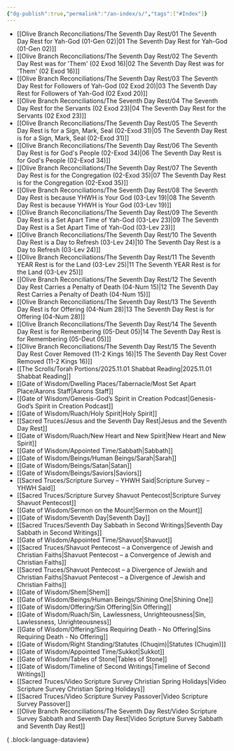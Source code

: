 ```yaml
---
{"dg-publish":true,"permalink":"/an-index/s/","tags":["#Index"]}
---
```



- [[Olive Branch Reconciliations/The Seventh Day Rest/01 The Seventh Day Rest for Yah-God (01-Gen 02)\|01 The Seventh Day Rest for Yah-God (01-Gen 02)]]
- [[Olive Branch Reconciliations/The Seventh Day Rest/02 The Seventh Day Rest was for 'Them' (02 Exod 16)\|02 The Seventh Day Rest was for 'Them' (02 Exod 16)]]
- [[Olive Branch Reconciliations/The Seventh Day Rest/03 The Seventh Day Rest for Followers of Yah-God (02 Exod 20)\|03 The Seventh Day Rest for Followers of Yah-God (02 Exod 20)]]
- [[Olive Branch Reconciliations/The Seventh Day Rest/04 The Seventh Day Rest for the Servants (02 Exod 23)\|04 The Seventh Day Rest for the Servants (02 Exod 23)]]
- [[Olive Branch Reconciliations/The Seventh Day Rest/05 The Seventh Day Rest is for a Sign, Mark, Seal (02-Exod 31)\|05 The Seventh Day Rest is for a Sign, Mark, Seal (02-Exod 31)]]
- [[Olive Branch Reconciliations/The Seventh Day Rest/06 The Seventh Day Rest is for God's People (02-Exod 34)\|06 The Seventh Day Rest is for God's People (02-Exod 34)]]
- [[Olive Branch Reconciliations/The Seventh Day Rest/07 The Seventh Day Rest is for the Congregation (02-Exod 35)\|07 The Seventh Day Rest is for the Congregation (02-Exod 35)]]
- [[Olive Branch Reconciliations/The Seventh Day Rest/08 The Seventh Day Rest is because YHWH is Your God (03-Lev 19)\|08 The Seventh Day Rest is because YHWH is Your God (03-Lev 19)]]
- [[Olive Branch Reconciliations/The Seventh Day Rest/09 The Seventh Day Rest is a Set Apart Time of Yah-God (03-Lev 23)\|09 The Seventh Day Rest is a Set Apart Time of Yah-God (03-Lev 23)]]
- [[Olive Branch Reconciliations/The Seventh Day Rest/10 The Seventh Day Rest is a Day to Refresh (03-Lev 24)\|10 The Seventh Day Rest is a Day to Refresh (03-Lev 24)]]
- [[Olive Branch Reconciliations/The Seventh Day Rest/11 The Seventh YEAR Rest is for the Land (03-Lev 25)\|11 The Seventh YEAR Rest is for the Land (03-Lev 25)]]
- [[Olive Branch Reconciliations/The Seventh Day Rest/12 The Seventh Day Rest Carries a Penalty of Death (04-Num 15)\|12 The Seventh Day Rest Carries a Penalty of Death (04-Num 15)]]
- [[Olive Branch Reconciliations/The Seventh Day Rest/13 The Seventh Day Rest is for Offering (04-Num 28)\|13 The Seventh Day Rest is for Offering (04-Num 28)]]
- [[Olive Branch Reconciliations/The Seventh Day Rest/14 The Seventh Day Rest is for Remembering (05-Deut 05)\|14 The Seventh Day Rest is for Remembering (05-Deut 05)]]
- [[Olive Branch Reconciliations/The Seventh Day Rest/15 The Seventh Day Rest Cover Removed (11-2 Kings 16)\|15 The Seventh Day Rest Cover Removed (11-2 Kings 16)]]
- [[The Scrolls/Torah Portions/2025.11.01 Shabbat Reading\|2025.11.01 Shabbat Reading]]
- [[Gate of Wisdom/Dwelling Places/Tabernacle/Most Set Apart Place/Aarons Staff\|Aarons Staff]]
- [[Gate of Wisdom/Genesis-God’s Spirit in Creation Podcast\|Genesis-God’s Spirit in Creation Podcast]]
- [[Gate of Wisdom/Ruach/Holy Spirit\|Holy Spirit]]
- [[Sacred Truces/Jesus and the Seventh Day Rest\|Jesus and the Seventh Day Rest]]
- [[Gate of Wisdom/Ruach/New Heart and New Spirit\|New Heart and New Spirit]]
- [[Gate of Wisdom/Appointed Time/Sabbath\|Sabbath]]
- [[Gate of Wisdom/Beings/Human Beings/Sarah\|Sarah]]
- [[Gate of Wisdom/Beings/Satan\|Satan]]
- [[Gate of Wisdom/Beings/Saviors\|Saviors]]
- [[Sacred Truces/Scripture Survey – YHWH Said\|Scripture Survey – YHWH Said]]
- [[Sacred Truces/Scripture Survey Shavuot Pentecost\|Scripture Survey Shavuot Pentecost]]
- [[Gate of Wisdom/Sermon on the Mount\|Sermon on the Mount]]
- [[Gate of Wisdom/Seventh Day\|Seventh Day]]
- [[Sacred Truces/Seventh Day Sabbath in Second Writings\|Seventh Day Sabbath in Second Writings]]
- [[Gate of Wisdom/Appointed Time/Shavuot\|Shavuot]]
- [[Sacred Truces/Shavuot Pentecost – a Convergence of Jewish and Christian Faiths\|Shavuot Pentecost – a Convergence of Jewish and Christian Faiths]]
- [[Sacred Truces/Shavuot Pentecost – a Divergence of Jewish and Christian Faiths\|Shavuot Pentecost – a Divergence of Jewish and Christian Faiths]]
- [[Gate of Wisdom/Shem\|Shem]]
- [[Gate of Wisdom/Beings/Human Beings/Shining One\|Shining One]]
- [[Gate of Wisdom/Offering/Sin Offering\|Sin Offering]]
- [[Gate of Wisdom/Ruach/Sin, Lawlessness, Unrighteousness\|Sin, Lawlessness, Unrighteousness]]
- [[Gate of Wisdom/Offering/Sins Requiring Death - No Offering\|Sins Requiring Death - No Offering]]
- [[Gate of Wisdom/Right Standing/Statutes (Chuqim)\|Statutes (Chuqim)]]
- [[Gate of Wisdom/Appointed Time/Sukkot\|Sukkot]]
- [[Gate of Wisdom/Tables of Stone\|Tables of Stone]]
- [[Gate of Wisdom/Timeline of Second Writings\|Timeline of Second Writings]]
- [[Sacred Truces/Video Scripture Survey Christian Spring Holidays\|Video Scripture Survey Christian Spring Holidays]]
- [[Sacred Truces/Video Scripture Survey Passover\|Video Scripture Survey Passover]]
- [[Olive Branch Reconciliations/The Seventh Day Rest/Video Scripture Survey Sabbath and Seventh Day Rest\|Video Scripture Survey Sabbath and Seventh Day Rest]]

{ .block-language-dataview}